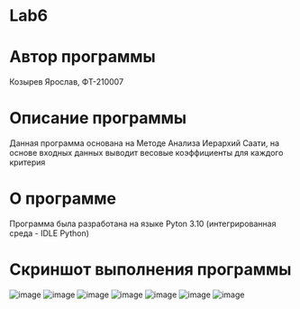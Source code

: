 # Lab6
# Автор программы
Козырев Ярослав, ФТ-210007
# Описание программы
Данная программа основана на Методе Анализа Иерархий Саати, на основе входных данных выводит весовые коэффициенты для каждого критерия
# О программе
Программа была разработана на языке Pyton 3.10 (интегрированная среда - IDLE Python)
# Скриншот выполнения программы
![image](https://github.com/yarikozyrev/Lab6/assets/122468979/4a449dce-8718-4395-9053-b2e06bbccddc)
![image](https://github.com/yarikozyrev/Lab6/assets/122468979/5d15ae60-6651-4691-a60e-0c334243b333)
![image](https://github.com/yarikozyrev/Lab6/assets/122468979/f7f63b88-139c-446f-937c-1a5b0ac907b0)
![image](https://github.com/yarikozyrev/Lab6/assets/122468979/86d8cd81-5583-466d-ab57-0f1ec051479a)
![image](https://github.com/yarikozyrev/Lab6/assets/122468979/e6e9212e-70b1-4ca4-83df-0b3d01db2dff)
![image](https://github.com/yarikozyrev/Lab6/assets/122468979/31096c5c-5b06-415b-b9e5-75179ddb4c24)
![image](https://github.com/yarikozyrev/Lab6/assets/122468979/af764fac-a4c3-4876-ac33-de9a553c43fd)

